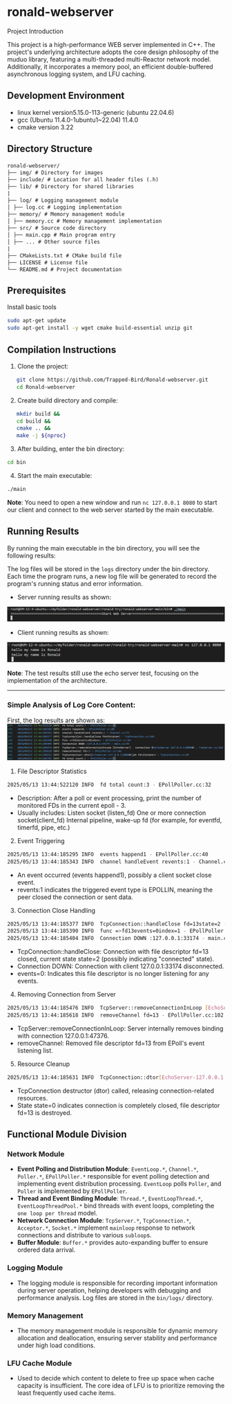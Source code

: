 # ronald-webserver

Project Introduction

This project is a high-performance WEB server implemented in C++. The project's underlying architecture adopts the core design philosophy of the muduo library, featuring a multi-threaded multi-Reactor network model. Additionally, it incorporates a memory pool, an efficient double-buffered asynchronous logging system, and LFU caching.

## Development Environment

* linux kernel version5.15.0-113-generic (ubuntu 22.04.6)
* gcc (Ubuntu 11.4.0-1ubuntu1~22.04) 11.4.0
* cmake version 3.22

## Directory Structure

```shell
ronald-webserver/
├── img/ # Directory for images
├── include/ # Location for all header files (.h)
├── lib/ # Directory for shared libraries
|
├── log/ # Logging management module
│ ├── log.cc # Logging implementation
├── memory/ # Memory management module
│ ├── memory.cc # Memory management implementation
├── src/ # Source code directory
│ ├── main.cpp # Main program entry
│ ├── ... # Other source files 
|
├── CMakeLists.txt # CMake build file
├── LICENSE # License file
└── README.md # Project documentation
```

## Prerequisites

Install basic tools

```bash
sudo apt-get update
sudo apt-get install -y wget cmake build-essential unzip git
```

## Compilation Instructions

1. Clone the project:

```bash
   git clone https://github.com/Trapped-Bird/Ronald-webserver.git
   cd Ronald-webserver
```

2. Create build directory and compile:

```bash
   mkdir build &&
   cd build &&
   cmake .. &&
   make -j ${nproc}
```

3. After building, enter the bin directory:

```bash
cd bin
```

4. Start the main executable:

```bash
./main 
```

**Note**: You need to open a new window and run `nc 127.0.0.1 8080` to start our client and connect to the web server started by the main executable.

## Running Results

By running the main executable in the bin directory, you will see the following results:

The log files will be stored in the `logs` directory under the bin directory. Each time the program runs, a new log file will be generated to record the program's running status and error information.

- Server running results as shown:

![img](./img/1.png)

- Client running results as shown:

![img](./img/2.png)

**Note**: The test results still use the echo server test, focusing on the implementation of the architecture.

---

### Simple Analysis of Log Core Content:

First, the log results are shown as:
![img](./img/3.png)

1. File Descriptor Statistics

```bash
2025/05/13 13:44:522120 INFO  fd total count:3 - EPollPoller.cc:32
```

- Description: After a poll or event processing, print the number of monitored FDs in the current epoll - 3.
- Usually includes:
Listen socket (listen_fd)
One or more connection socket(client_fd)
Internal pipeline, wake-up fd (for example, for eventfd, timerfd, pipe, etc.)

2. Event Triggering

```bash
2025/05/13 13:44:185295 INFO  events happend1 - EPollPoller.cc:40
2025/05/13 13:44:185343 INFO  channel handleEvent revents:1 - Channel.cc:73
```

- An event occurred (events happend1), possibly a client socket close event.
- revents:1 indicates the triggered event type is EPOLLIN, meaning the peer closed the connection or sent data.

3. Connection Close Handling

```bash
2025/05/13 13:44:185377 INFO  TcpConnection::handleClose fd=13state=2 - TcpConnection.cc:241
2025/05/13 13:44:185390 INFO  func =>fd13events=0index=1 - EPollPoller.cc:66
2025/05/13 13:44:185404 INFO  Connection DOWN :127.0.0.1:33174 - main.cc:44
```

- TcpConnection::handleClose: Connection with file descriptor fd=13 closed, current state state=2 (possibly indicating "connected" state).
- Connection DOWN: Connection with client 127.0.0.1:33174 disconnected.
- events=0: Indicates this file descriptor is no longer listening for any events.

4. Removing Connection from Server

```bash
2025/05/13 13:44:185476 INFO  TcpServer::removeConnectionInLoop [EchoServer] - connection %sEchoServer-127.0.0.1:8080#1 - TcpServer.cc:114
2025/05/13 13:44:185618 INFO  removeChannel fd=13 - EPollPoller.cc:102
```

- TcpServer::removeConnectionInLoop: Server internally removes binding with connection 127.0.0.1:47376.
- removeChannel: Removed file descriptor fd=13 from EPoll's event listening list.

5. Resource Cleanup

```bash
2025/05/13 13:44:185631 INFO  TcpConnection::dtor[EchoServer-127.0.0.1:8080#1]at fd=13state=0 - TcpConnection.cc:58
```

- TcpConnection destructor (dtor) called, releasing connection-related resources.
- State state=0 indicates connection is completely closed, file descriptor fd=13 is destroyed.

## Functional Module Division

### Network Module

- **Event Polling and Distribution Module**: `EventLoop.*`, `Channel.*`, `Poller.*`, `EPollPoller.*` responsible for event polling detection and implementing event distribution processing. `EventLoop` polls `Poller`, and `Poller` is implemented by `EPollPoller`.
- **Thread and Event Binding Module**: `Thread.*`, `EventLoopThread.*`, `EventLoopThreadPool.*` bind threads with event loops, completing the `one loop per thread` model.
- **Network Connection Module**: `TcpServer.*`, `TcpConnection.*`, `Acceptor.*`, `Socket.*` implement `mainloop` response to network connections and distribute to various `subloop`s.
- **Buffer Module**: `Buffer.*` provides auto-expanding buffer to ensure ordered data arrival.

### Logging Module

- The logging module is responsible for recording important information during server operation, helping developers with debugging and performance analysis. Log files are stored in the `bin/logs/` directory.

### Memory Management

- The memory management module is responsible for dynamic memory allocation and deallocation, ensuring server stability and performance under high load conditions.

### LFU Cache Module

- Used to decide which content to delete to free up space when cache capacity is insufficient. The core idea of LFU is to prioritize removing the least frequently used cache items.
